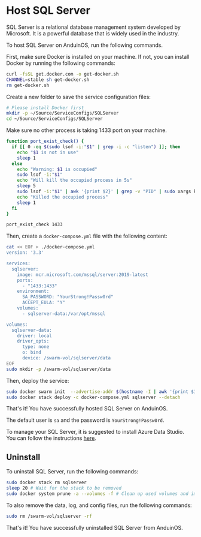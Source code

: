 # Host SQL Server

SQL Server is a relational database management system developed by Microsoft. It is a powerful database that is widely used in the industry.

To host SQL Server on AnduinOS, run the following commands.

First, make sure Docker is installed on your machine. If not, you can install Docker by running the following commands:

```bash
curl -fsSL get.docker.com -o get-docker.sh
CHANNEL=stable sh get-docker.sh
rm get-docker.sh
```

Create a new folder to save the service configuration files:

```bash
# Please install Docker first
mkdir -p ~/Source/ServiceConfigs/SQLServer
cd ~/Source/ServiceConfigs/SQLServer
```

Make sure no other process is taking 1433 port on your machine.

```bash
function port_exist_check() {
  if [[ 0 -eq $(sudo lsof -i:"$1" | grep -i -c "listen") ]]; then
    echo "$1 is not in use"
    sleep 1
  else
    echo "Warning: $1 is occupied"
    sudo lsof -i:"$1"
    echo "Will kill the occupied process in 5s"
    sleep 5
    sudo lsof -i:"$1" | awk '{print $2}' | grep -v "PID" | sudo xargs kill -9
    echo "Killed the occupied process"
    sleep 1
  fi
}

port_exist_check 1433
```

Then, create a `docker-compose.yml` file with the following content:

```bash
cat << EOF > ./docker-compose.yml
version: '3.3' 

services:
  sqlserver:
    image: mcr.microsoft.com/mssql/server:2019-latest
    ports:
      - "1433:1433"
    environment:
      SA_PASSWORD: "YourStrong!Passw0rd"
      ACCEPT_EULA: "Y"
    volumes:
      - sqlserver-data:/var/opt/mssql

volumes:
  sqlserver-data:
    driver: local
    driver_opts:
      type: none
      o: bind
      device: /swarm-vol/sqlserver/data
EOF
sudo mkdir -p /swarm-vol/sqlserver/data
```

Then, deploy the service:

```bash
sudo docker swarm init  --advertise-addr $(hostname -I | awk '{print $1}')
sudo docker stack deploy -c docker-compose.yml sqlserver --detach
```

That's it! You have successfully hosted SQL Server on AnduinOS.

The default user is `sa` and the password is `YourStrong!Passw0rd`.

To manage your SQL Server, it is suggested to install Azure Data Studio. You can follow the instructions [here](../../Applications/Database-Tools/Azure-Data-Studio/Azure-Data-Studio.md).

## Uninstall

To uninstall SQL Server, run the following commands:

```bash
sudo docker stack rm sqlserver
sleep 20 # Wait for the stack to be removed
sudo docker system prune -a --volumes -f # Clean up used volumes and images
```

To also remove the data, log, and config files, run the following commands:

```bash
sudo rm /swarm-vol/sqlserver -rf
```

That's it! You have successfully uninstalled SQL Server from AnduinOS.
